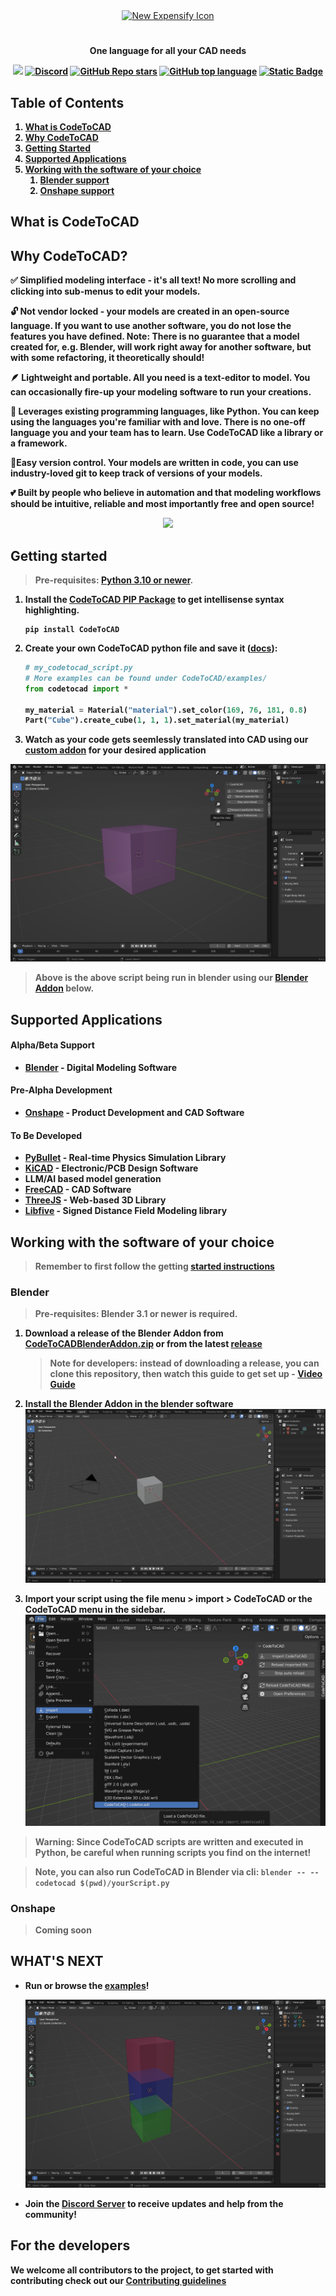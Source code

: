 <div align="center">
    <a href="https://pypi.org/project/codetocad/0.2.1688153771/">
        <img src="https://i.gyazo.com/c1a94076208b7b23010b00381a5b2b9e.png" width="256" height="256" alt="New Expensify Icon">
    </a>
    <h1></h1>
    <p><strong>One language for all your CAD needs</p>
</div>
<p align="center">
   <a href="https://codetocad.github.io/CodeToCAD/docs.html"><img src="https://img.shields.io/badge/Read_the_docs-white?logo=readthedocs&logoColor=black
   "/></a>
   <a href="https://discord.gg/MnZEtqwt74"><img alt="Discord" src="https://img.shields.io/discord/955573351806562335?logo=discord&logoColor=black&label=Discord&labelColor=white&color=blue"></a>
   <a href="https://github.com/CodeToCAD/CodeToCAD/stargazers"><img alt="GitHub Repo stars" src="https://img.shields.io/github/stars/CodeToCAD/CodeToCAD"/></a>
   <a href="https://github.com/search?q=repo%3ACodeToCAD%2FCodeToCAD++language%3APython&type=code"><img alt="GitHub top language" src="https://img.shields.io/github/languages/top/CodeToCAD/CodeToCAD?logo=python&labelColor=white&color=blue"></a>
   <a href="https://codetocad.github.io/CodeToCAD/examples.html"><img alt="Static Badge" src="https://img.shields.io/badge/Examples-white?logo=internetarchive&logoColor=black"></a>
</p>

## Table of Contents

1. [What is CodeToCAD](#what-is-CodeToCAD)
2. [Why CodeToCAD](#why-CodeToCAD)
3. [Getting Started](#getting-started)
4. [Supported Applications](#supported-applications)
5. [Working with the software of your choice](#working-with-the-software-of-your-choice)
   1. [Blender support](#blender)
   2. [Onshape support](#onshape)


## What is CodeToCAD

## Why CodeToCAD?

✅ Simplified modeling interface - it's all text! No more scrolling and clicking into sub-menus to edit your models.

🔓 Not vendor locked - your models are created in an open-source language. If you want to use another software, you do not lose the features you have defined. Note: There is no guarantee that a model created for, e.g. Blender, will work right away for another software, but with some refactoring, it theoretically should!

🪶 Lightweight and portable. All you need is a text-editor to model. You can occasionally fire-up your modeling software to run your creations.

💪 Leverages existing programming languages, like Python. You can keep using the languages you're familiar with and love. There is no one-off language you and your team has to learn. Use CodeToCAD like a library or a framework.

🚦Easy version control. Your models are written in code, you can use industry-loved git to keep track of versions of your models.

💕 Built by people who believe in automation and that modeling workflows should be intuitive, reliable and most importantly free and open source!

<div align="center">
<image src="https://raw.githubusercontent.com/CodeToCAD/CodeToCAD/develop/docs/images/three_axis_mill.gif"/>
</div>

## Getting started

> Pre-requisites: [Python 3.10 or newer](https://www.python.org/downloads/).

1. Install the [CodeToCAD PIP Package](https://pypi.org/project/CodeToCAD/) to get intellisense syntax highlighting.

   ```
   pip install CodeToCAD
   ```

2. Create your own CodeToCAD python file and save it ([docs](https://codetocad.github.io/CodeToCAD/docs.html)):

   ```python
   # my_codetocad_script.py
   # More examples can be found under CodeToCAD/examples/
   from codetocad import *

   my_material = Material("material").set_color(169, 76, 181, 0.8)
   Part("Cube").create_cube(1, 1, 1).set_material(my_material)
   ```

3. Watch as your code gets seemlessly translated into CAD using our [custom addon](#working-with-the-software-of-your-choice) for your desired application

![Material Cube](https://raw.githubusercontent.com/CodeToCAD/CodeToCAD/develop/docs/images/material_cube.png)

> Above is the above script being run in blender using our [Blender Addon](#blender) below.


## Supported Applications
#### Alpha/Beta Support
- [Blender](https://www.blender.org/) - Digital Modeling Software

#### Pre-Alpha Development
- [Onshape](https://www.onshape.com/en/) - Product Development and CAD Software 

#### To Be Developed
- [PyBullet](https://pybullet.org/) - Real-time Physics Simulation Library 
- [KiCAD](https://www.kicad.org/) - Electronic/PCB Design Software
- LLM/AI based model generation
- [FreeCAD](https://www.freecad.org/) - CAD Software
- [ThreeJS](https://threejs.org/) - Web-based 3D Library
- [Libfive](https://libfive.com/) - Signed Distance Field Modeling library

## Working with the software of your choice
> Remember to first follow the getting [started instructions](#getting-started)
### Blender
> Pre-requisites: Blender 3.1 or newer is required.

1. Download a release of the Blender Addon from [CodeToCADBlenderAddon.zip](https://raw.githubusercontent.com/CodeToCAD/CodeToCAD/develop/CodeToCADBlenderAddon.zip) or from the latest [release](https://github.com/CodeToCAD/CodeToCAD/releases)
   > Note for developers: instead of downloading a release, you can clone this repository, then watch this guide to get set up - [Video Guide](https://youtu.be/YD_4nj0QUJ4)

2. Install the Blender Addon in the blender software
![import_file](/docs/images/Blender_Install_Addon.gif)

3. Import your script using the file menu > import > CodeToCAD or the CodeToCAD menu in the sidebar.
   ![import_file](/docs/images/import_file_in_blender.png)

> Warning: Since CodeToCAD scripts are written and executed in Python, be careful when running scripts you find on the internet!

> Note, you can also run CodeToCAD in Blender via cli: `blender -- --codetocad $(pwd)/yourScript.py`

### Onshape
> Coming soon

## WHAT'S NEXT

- Run or browse the [examples](./examples/)!

  ![Stacked Cubes](docs/images/stacked_cubes.png)

- Join the [Discord Server](https://discord.gg/MnZEtqwt74) to receive updates and help from the community!

## For the developers
We welcome all contributors to the project, to get started with contributing check out our [Contributing guidelines](/development/README.md)
